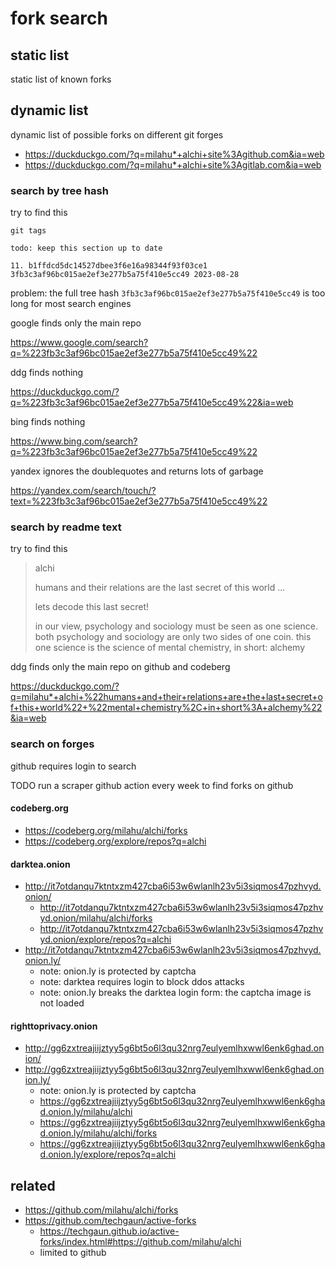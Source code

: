 # fork search

## static list

static list of known forks

## dynamic list

dynamic list of possible forks
on different git forges

- https://duckduckgo.com/?q=milahu*+alchi+site%3Agithub.com&ia=web
- https://duckduckgo.com/?q=milahu*+alchi+site%3Agitlab.com&ia=web

### search by tree hash

try to find this

```
git tags

todo: keep this section up to date

11. b1ffdcd5dc14527dbee3f6e16a98344f93f03ce1 3fb3c3af96bc015ae2ef3e277b5a75f410e5cc49 2023-08-28
```

problem:
the full tree hash `3fb3c3af96bc015ae2ef3e277b5a75f410e5cc49` is too long for most search engines

google finds only the main repo

https://www.google.com/search?q=%223fb3c3af96bc015ae2ef3e277b5a75f410e5cc49%22

ddg finds nothing

https://duckduckgo.com/?q=%223fb3c3af96bc015ae2ef3e277b5a75f410e5cc49%22&ia=web

bing finds nothing

https://www.bing.com/search?q=%223fb3c3af96bc015ae2ef3e277b5a75f410e5cc49%22

yandex ignores the doublequotes
and returns lots of garbage

https://yandex.com/search/touch/?text=%223fb3c3af96bc015ae2ef3e277b5a75f410e5cc49%22

### search by readme text

try to find this

<blockquote>

alchi

humans and their relations
are the last secret of this world ...

lets decode this last secret!

in our view,
psychology and sociology
must be seen as one science.
both psychology and sociology
are only two sides of one coin.
this one science is
the science of mental chemistry,
in short: alchemy

</blockquote>

ddg finds only the main repo on github and codeberg

https://duckduckgo.com/?q=milahu*+alchi+%22humans+and+their+relations+are+the+last+secret+of+this+world%22+%22mental+chemistry%2C+in+short%3A+alchemy%22&ia=web

### search on forges

github requires login to search

TODO run a scraper github action every week to find forks on github

#### codeberg.org

- https://codeberg.org/milahu/alchi/forks
- https://codeberg.org/explore/repos?q=alchi

#### darktea.onion

- http://it7otdanqu7ktntxzm427cba6i53w6wlanlh23v5i3siqmos47pzhvyd.onion/
  - http://it7otdanqu7ktntxzm427cba6i53w6wlanlh23v5i3siqmos47pzhvyd.onion/milahu/alchi/forks
  - http://it7otdanqu7ktntxzm427cba6i53w6wlanlh23v5i3siqmos47pzhvyd.onion/explore/repos?q=alchi
- http://it7otdanqu7ktntxzm427cba6i53w6wlanlh23v5i3siqmos47pzhvyd.onion.ly/
  - note: onion.ly is protected by captcha
  - note: darktea requires login to block ddos attacks
  - note: onion.ly breaks the darktea login form: the captcha image is not loaded

#### righttoprivacy.onion

- http://gg6zxtreajiijztyy5g6bt5o6l3qu32nrg7eulyemlhxwwl6enk6ghad.onion/
- http://gg6zxtreajiijztyy5g6bt5o6l3qu32nrg7eulyemlhxwwl6enk6ghad.onion.ly/
  - note: onion.ly is protected by captcha
  - https://gg6zxtreajiijztyy5g6bt5o6l3qu32nrg7eulyemlhxwwl6enk6ghad.onion.ly/milahu/alchi
  - https://gg6zxtreajiijztyy5g6bt5o6l3qu32nrg7eulyemlhxwwl6enk6ghad.onion.ly/milahu/alchi/forks
  - https://gg6zxtreajiijztyy5g6bt5o6l3qu32nrg7eulyemlhxwwl6enk6ghad.onion.ly/explore/repos?q=alchi

## related

- https://github.com/milahu/alchi/forks
- https://github.com/techgaun/active-forks
  - https://techgaun.github.io/active-forks/index.html#https://github.com/milahu/alchi
  - limited to github
